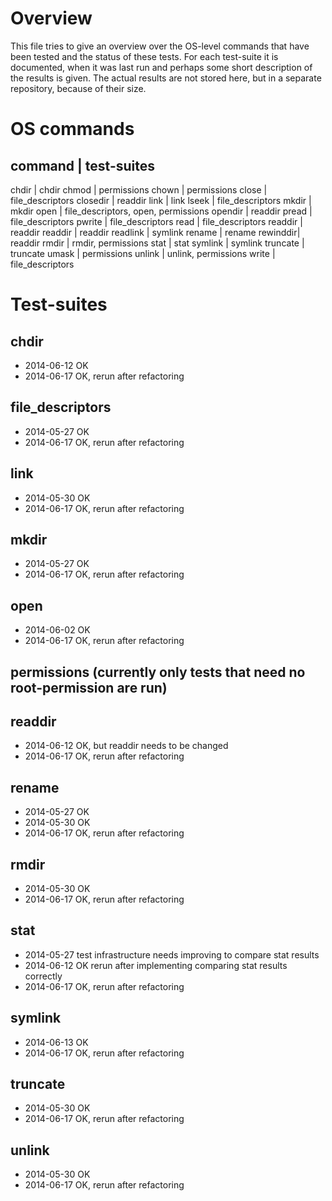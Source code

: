 # Overview

This file tries to give an overview over the OS-level commands that
have been tested and the status of these tests. For each test-suite it
is documented, when it was last run and perhaps some short description
of the results is given. The actual results are not stored here, but
in a separate repository, because of their size.


# OS commands

command  | test-suites
---------------------------------------------------------------
chdir    | chdir
chmod    | permissions
chown    | permissions
close    | file_descriptors
closedir | readdir
link     | link
lseek    | file_descriptors
mkdir    | mkdir
open     | file_descriptors, open, permissions
opendir  | readdir
pread    | file_descriptors
pwrite   | file_descriptors
read     | file_descriptors
readdir  | readdir
readdir  | readdir
readlink | symlink
rename   | rename
rewinddir| readdir
rmdir    | rmdir, permissions
stat     | stat
symlink  | symlink
truncate | truncate
umask    | permissions
unlink   | unlink, permissions
write    | file_descriptors


# Test-suites

## chdir
- 2014-06-12 OK
- 2014-06-17 OK, rerun after refactoring

## file_descriptors  
- 2014-05-27 OK
- 2014-06-17 OK, rerun after refactoring

## link
- 2014-05-30 OK
- 2014-06-17 OK, rerun after refactoring

## mkdir             
- 2014-05-27 OK
- 2014-06-17 OK, rerun after refactoring

## open
- 2014-06-02 OK
- 2014-06-17 OK, rerun after refactoring

## permissions (currently only tests that need no root-permission are run)

## readdir
- 2014-06-12 OK, but readdir needs to be changed
- 2014-06-17 OK, rerun after refactoring

## rename
- 2014-05-27 OK
- 2014-05-30 OK
- 2014-06-17 OK, rerun after refactoring

## rmdir
- 2014-05-30 OK
- 2014-06-17 OK, rerun after refactoring

## stat
- 2014-05-27 
  test infrastructure needs improving to compare stat results
- 2014-06-12 OK
  rerun after implementing comparing stat results correctly
- 2014-06-17 OK, rerun after refactoring

## symlink
- 2014-06-13 OK
- 2014-06-17 OK, rerun after refactoring

## truncate
- 2014-05-30 OK
- 2014-06-17 OK, rerun after refactoring

## unlink
- 2014-05-30 OK
- 2014-06-17 OK, rerun after refactoring

